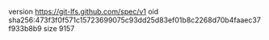 version https://git-lfs.github.com/spec/v1
oid sha256:473f3f0f571c15723699075c93dd25d83ef01b8c2268d70b4faaec37f933b8b9
size 9157
